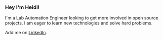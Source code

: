 ### Hey I'm Heidi!

I'm a Lab Automation Engineer looking to get more involved in open source projects. I am eager to learn new technologies and solve hard problems.

<p>Add me on <a href="https://www.linkedin.com/in/heidi-m-snell/">LinkedIn</a>.</p>